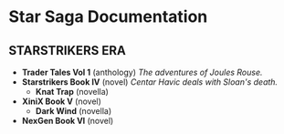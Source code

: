 # Star Saga Documentation

## STARSTRIKERS ERA


+ **Trader Tales Vol 1** (anthology) *The adventures of Joules Rouse.*
+ **Starstrikers Book IV** (novel) *Centar Havic deals with Sloan's death.*
 	- **Knat Trap** (novella)
+ **XiniX Book V** (novel)
 	- **Dark Wind** (novella)
+ **NexGen Book VI** (novel)
